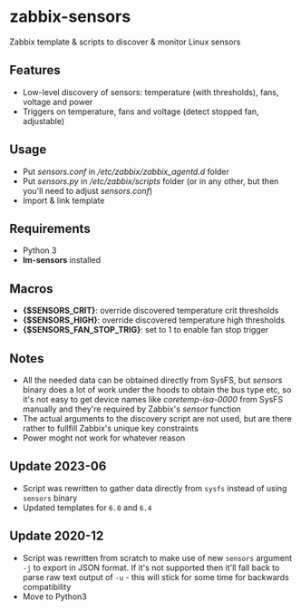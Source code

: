 # zabbix-sensors

Zabbix template &amp; scripts to discover &amp; monitor Linux sensors

## Features

- Low-level discovery of sensors: temperature (with thresholds), fans, voltage and power
- Triggers on temperature, fans and voltage (detect stopped fan, adjustable)

## Usage

- Put _sensors.conf_ in _/etc/zabbix/zabbix_agentd.d_ folder
- Put _sensors.py_ in _/etc/zabbix/scripts_ folder (or in any other, but then you'll need to adjust _sensors.conf_)
- Import & link template

## Requirements

- Python 3
- **lm-sensors** installed

## Macros

- **{$SENSORS_CRIT}**: override discovered temperature crit thresholds
- **{$SENSORS_HIGH}**: override discovered temperature high thresholds
- **{$SENSORS_FAN_STOP_TRIG}**: set to 1 to enable fan stop trigger

## Notes

- All the needed data can be obtained directly from SysFS, but _sensors_ binary does a lot of work under the hoods to obtain the bus type etc, so it's not easy to get device names like _coretemp-isa-0000_ from SysFS manually and they're required by Zabbix's _sensor_ function
- The actual arguments to the discovery script are not used, but are there rather to fullfill Zabbix's unique key constraints
- Power moght not work for whatever reason

## Update 2023-06

- Script was rewritten to gather data directly from `sysfs` instead of using `sensors` binary
- Updated templates for `6.0` and `6.4`

## Update 2020-12

- Script was rewritten from scratch to make use of new `sensors` argument `-j` to export in JSON format. If it's not supported then it'll fall back to parse raw text output of `-u` - this will stick for some time for backwards compatibility
- Move to Python3
